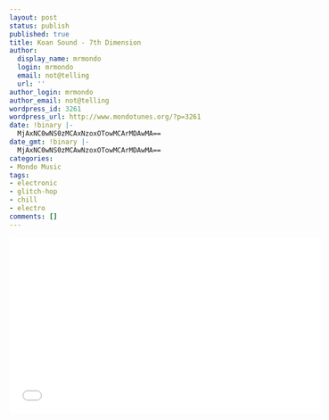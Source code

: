 ```yaml
---
layout: post
status: publish
published: true
title: Koan Sound - 7th Dimension
author:
  display_name: mrmondo
  login: mrmondo
  email: not@telling
  url: ''
author_login: mrmondo
author_email: not@telling
wordpress_id: 3261
wordpress_url: http://www.mondotunes.org/?p=3261
date: !binary |-
  MjAxNC0wNS0zMCAxNzoxOTowMCArMDAwMA==
date_gmt: !binary |-
  MjAxNC0wNS0zMCAwNzoxOTowMCArMDAwMA==
categories:
- Mondo Music
tags:
- electronic
- glitch-hop
- chill
- electro
comments: []
---
```

<iframe width="560" height="315" src="//www.youtube.com/embed/3CkUmuNuA1g" frameborder="0"> </iframe>
